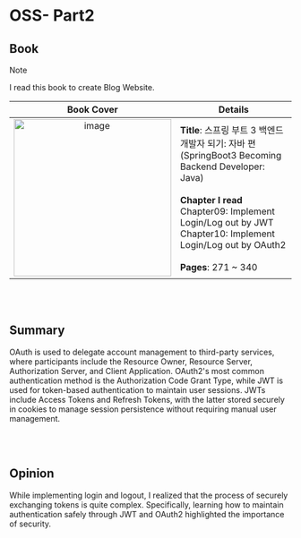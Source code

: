 # OSS- Part2

## Book

>[!NOTE]
>I read this book to create Blog Website.

|Book Cover|Details|
|:--------:|-----|
|<img width="281" alt="image" src="https://github.com/user-attachments/assets/e343e30b-536f-40d9-8527-f6d5b14a261f">|**Title**: 스프링 부트 3 백엔드 개발자 되기: 자바 편 <br>(SpringBoot3 Becoming Backend Developer: Java)<br><br>**Chapter I read** <br>Chapter09: Implement Login/Log out by JWT<br>Chapter10: Implement Login/Log out by OAuth2<br><br>**Pages**: 271 ~ 340|

<br><br>

## Summary

OAuth is used to delegate account management to third-party services, where participants include the Resource Owner, Resource Server, Authorization Server, and Client Application. 
OAuth2's most common authentication method is the Authorization Code Grant Type, while JWT is used for token-based authentication to maintain user sessions. 
JWTs include Access Tokens and Refresh Tokens, with the latter stored securely in cookies to manage session persistence without requiring manual user management.

<br><br>

## Opinion
While implementing login and logout, I realized that the process of securely exchanging tokens is quite complex. 
Specifically, learning how to maintain authentication safely through JWT and OAuth2 highlighted the importance of security.
